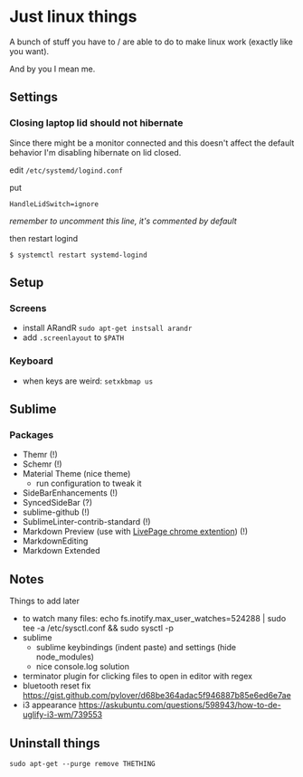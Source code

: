 # Just linux things

A bunch of stuff you have to / are able to do to make linux work (exactly like you want).

And by you I mean me.

## Settings

### Closing laptop lid should not hibernate

Since there might be a monitor connected and this doesn't affect the default behavior I'm disabling hibernate on lid closed.

edit `/etc/systemd/logind.conf`

put

```
HandleLidSwitch=ignore
```
*remember to uncomment this line, it's commented by default*

then restart logind
```
$ systemctl restart systemd-logind
```

## Setup

### Screens

- install ARandR `sudo apt-get instsall arandr`
- add `.screenlayout` to `$PATH`

### Keyboard

- when keys are weird: `setxkbmap us`

## Sublime

### Packages

- Themr (!)
- Schemr (!)
- Material Theme (nice theme)
  + run configuration to tweak it
- SideBarEnhancements (!)
- SyncedSideBar (?)
- sublime-github (!)
- SublimeLinter-contrib-standard (!)
- Markdown Preview (use with [LivePage chrome extention](https://chrome.google.com/webstore/detail/livepage/pilnojpmdoofaelbinaeodfpjheijkbh)) (!)
- MarkdownEditing
- Markdown Extended


## Notes

Things to add later

- to watch many files: echo fs.inotify.max_user_watches=524288 | sudo tee -a /etc/sysctl.conf && sudo sysctl -p
- sublime
  - sublime keybindings (indent paste) and settings (hide node_modules)
  - nice console.log solution
- terminator plugin for clicking files to open in editor with regex
- bluetooth reset fix https://gist.github.com/pylover/d68be364adac5f946887b85e6ed6e7ae
- i3 appearance https://askubuntu.com/questions/598943/how-to-de-uglify-i3-wm/739553

## Uninstall things
```
sudo apt-get --purge remove THETHING
```
